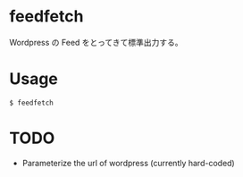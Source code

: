 # feedfetch

Wordpress の Feed をとってきて標準出力する。

# Usage

```
$ feedfetch
```

# TODO

* Parameterize the url of wordpress (currently hard-coded)

